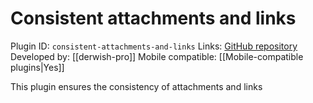# Consistent attachments and links

Plugin ID: `consistent-attachments-and-links`
Links: [GitHub repository](https://github.com/derwish-pro/obsidian-consistent-attachments-and-links)
Developed by: [[derwish-pro]]
Mobile compatible: [[Mobile-compatible plugins|Yes]]

This plugin ensures the consistency of attachments and links
